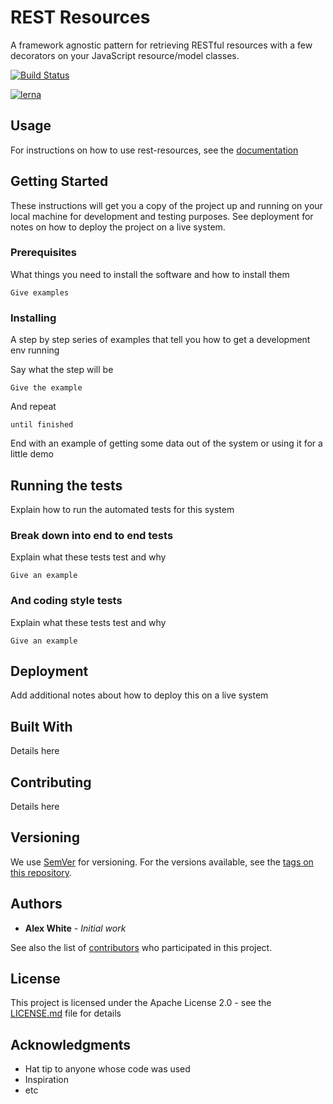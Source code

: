 # REST Resources
A framework agnostic pattern for retrieving RESTful resources with a few decorators on your JavaScript resource/model classes.

[![Build Status](https://travis-ci.org/TeamDaugherty/rest-resources.svg?branch=master)](https://travis-ci.org/TeamDaugherty/rest-resources)

[![lerna](https://img.shields.io/badge/maintained%20with-lerna-cc00ff.svg)](https://lerna.js.org/)

## Usage

For instructions on how to use rest-resources, see the [documentation](https://teamdaugherty.github.io/rest-resources/)



## Getting Started

These instructions will get you a copy of the project up and running on your local machine for development and testing purposes. See deployment for notes on how to deploy the project on a live system.

### Prerequisites

What things you need to install the software and how to install them

```
Give examples
```

### Installing

A step by step series of examples that tell you how to get a development env running

Say what the step will be

```
Give the example
```

And repeat

```
until finished
```

End with an example of getting some data out of the system or using it for a little demo

## Running the tests

Explain how to run the automated tests for this system

### Break down into end to end tests

Explain what these tests test and why

```
Give an example
```

### And coding style tests

Explain what these tests test and why

```
Give an example
```

## Deployment

Add additional notes about how to deploy this on a live system

## Built With

Details here

## Contributing

Details here

## Versioning

We use [SemVer](http://semver.org/) for versioning. For the versions available, see the [tags on this repository](https://github.com/teamdaugherty/rest-resources/tags). 

## Authors

* **Alex White** - *Initial work*

See also the list of [contributors](https://github.com/teamdaugherty/rest-resources/contributors) who participated in this project.

## License

This project is licensed under the Apache License 2.0 - see the [LICENSE.md](LICENSE.md) file for details

## Acknowledgments

* Hat tip to anyone whose code was used
* Inspiration
* etc
